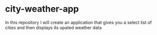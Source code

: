 # city-weather-app
In this repository I will create an application that gives you a select list of cities and then displays its upated weather data
